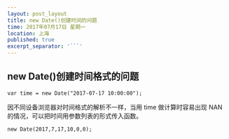 ```yaml
---
layout: post_layout
title: new Date()创建时间的问题
time: 2017年07月17日 星期一
location: 上海
published: true
excerpt_separator: '```'
---
```


## new Date()创建时间格式的问题

`var time = new Date("2017-07-17 10:00:00");`

因不同设备浏览器对时间格式的解析不一样，当用 time 做计算时容易出现 NAN 的情况，可以把时间用参数列表的形式传入函数。

`new Date(2017,7,17,10,0,0);`
